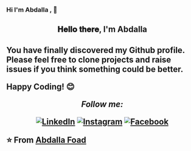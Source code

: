 ### Hi I'm Abdalla , 👋

<h2 align="center" width="200"> 𝐇𝐞𝐥𝐥𝐨 𝐭𝐡𝐞𝐫𝐞, I'm Abdalla <h2>




</div>

You have finally discovered my Github profile. <br>
Please feel free to clone projects and raise issues if you think something could be better.

Happy Coding! 😊

<div align="center">
<i>Follow me:</i><br>

<a href="https://www.linkedin.com/in/abdofoad1179674/" target="_blank"><img src="https://img.shields.io/badge/LinkedIn-%230077B5.svg?&style=flat-square&logo=linkedin&logoColor=white" alt="LinkedIn"></a>
<a href="https://www.instagram.com/abdallafoad74/" target="_blank"><img src="https://img.shields.io/badge/Instagram-%23E4405F.svg?&style=flat-square&logo=instagram&logoColor=white" alt="Instagram"></a>
<a href="https://www.facebook.com/abdalla.foad.50/" target="_blank"><img src="https://img.shields.io/badge/Facebook-%231877F2.svg?&style=flat-square&logo=facebook&logoColor=white" alt="Facebook"></a>
</div>


⭐ From [Abdalla Foad](https://github.com/abdallaFoad)

